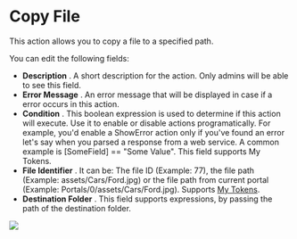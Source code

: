 # Copy File

This action allows you to copy a file to a specified path.

You can edit the following fields:

* **Description**
  . A short description for the action. Only admins will be able to see this field.
* **Error Message**
  . An error message that will be displayed in case if a error occurs in this action.
* **Condition**
  . This boolean expression is used to determine if this action will execute. Use it to enable or disable actions programatically. For example, you'd enable a ShowError action only if you've found an error let's say when you parsed a response from a web service. A common example is \[SomeField\] == "Some Value". This field supports My Tokens.
* **File Identifier**
  . It can be: The file ID \(Example: 77\), the file path \(Example: assets/Cars/Ford.jpg\) or the file path from current portal \(Example: Portals/0/assets/Cars/Ford.jpg\). Supports [My Tokens](/my-tokens/index.html).
* **Destination Folder**
  . This field supports expressions, by passing the path of the destination folder.    

![](http://static.dnnsharp.com/documentation/copy_file.png)

